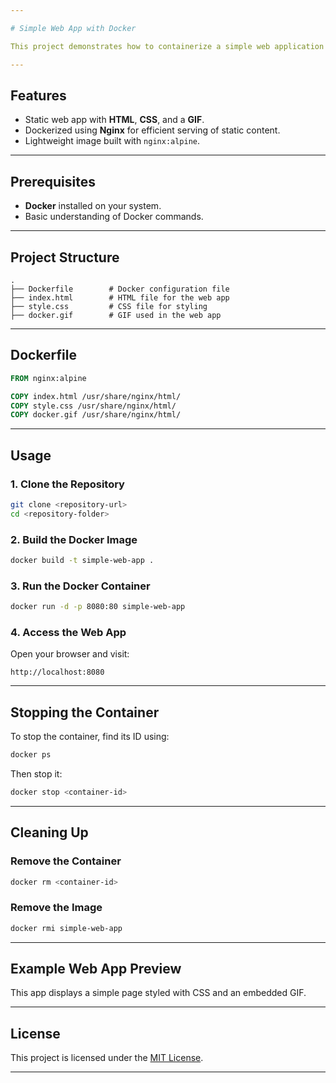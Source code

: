 ```yaml
---

# Simple Web App with Docker

This project demonstrates how to containerize a simple web application with HTML, CSS, and a Dockerfile using the Nginx web server.

---
```


## Features
- Static web app with **HTML**, **CSS**, and a **GIF**.
- Dockerized using **Nginx** for efficient serving of static content.
- Lightweight image built with `nginx:alpine`.

---

## Prerequisites
- **Docker** installed on your system.
- Basic understanding of Docker commands.

---

## Project Structure
```
.
├── Dockerfile        # Docker configuration file
├── index.html        # HTML file for the web app
├── style.css         # CSS file for styling
├── docker.gif        # GIF used in the web app
```

---

## Dockerfile
```dockerfile
FROM nginx:alpine

COPY index.html /usr/share/nginx/html/
COPY style.css /usr/share/nginx/html/
COPY docker.gif /usr/share/nginx/html/

```

---

## Usage

### 1. Clone the Repository
```bash
git clone <repository-url>
cd <repository-folder>
```

### 2. Build the Docker Image
```bash
docker build -t simple-web-app .
```

### 3. Run the Docker Container
```bash
docker run -d -p 8080:80 simple-web-app
```

### 4. Access the Web App
Open your browser and visit:
```
http://localhost:8080
```

---

## Stopping the Container
To stop the container, find its ID using:
```bash
docker ps
```
Then stop it:
```bash
docker stop <container-id>
```

---

## Cleaning Up
### Remove the Container
```bash
docker rm <container-id>
```

### Remove the Image
```bash
docker rmi simple-web-app
```

---

## Example Web App Preview
This app displays a simple page styled with CSS and an embedded GIF.

---

## License
This project is licensed under the [MIT License](LICENSE).

---
